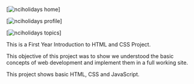 [![nciholidays home](https://raw.githubusercontent.com/nathanryan/nciholidays/master/Image/screen1.PNG)]

[![nciholidays profile](https://raw.githubusercontent.com/nathanryan/nciholidays/master/Image/screen2.PNG)]

[![nciholidays topics](https://raw.githubusercontent.com/nathanryan/nciholidays/master/Image/screen3.PNG)]

This is a First Year Introduction to HTML and CSS Project.

This objective of this project was to show we understood the basic concepts of web development and implement them in a full working site. 

This project shows basic HTML, CSS and JavaScript.